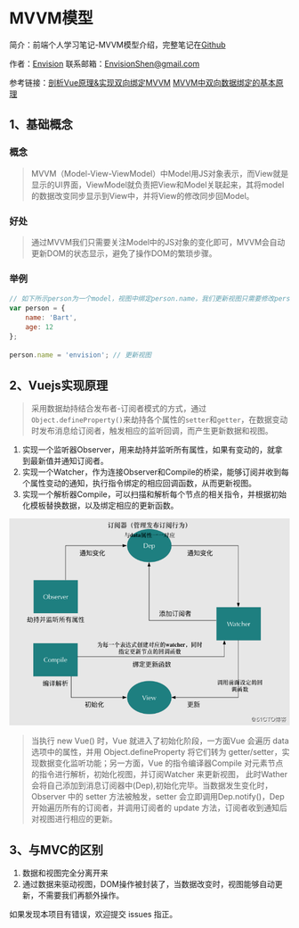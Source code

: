 # MVVM模型

简介：前端个人学习笔记-MVVM模型介绍，完整笔记在[Github](https://github.com/MrEnvision/Front-end_learning_notes)

作者：[Envision](https://github.com/MrEnvision) 联系邮箱：[EnvisionShen@gmail.com](mailto:EnvisionShen@gmail.com)

参考链接：[剖析Vue原理&实现双向绑定MVVM](https://segmentfault.com/a/1190000006599500) [MVVM中双向数据绑定的基本原理](https://www.cnblogs.com/dashnowords/p/9955460.html)

## 1、基础概念

### 概念

> MVVM（Model-View-ViewModel）中Model用JS对象表示，而View就是显示的UI界面，ViewModel就负责把View和Model关联起来，其将model的数据改变同步显示到View中，并将View的修改同步回Model。

### 好处

> 通过MVVM我们只需要关注Model中的JS对象的变化即可，MVVM会自动更新DOM的状态显示，避免了操作DOM的繁琐步骤。

### 举例

```javascript
// 如下所示person为一个model，视图中绑定person.name，我们更新视图只需要修改person.name即可。
var person = {
    name: 'Bart',
    age: 12
};

person.name = 'envision'; // 更新视图
```

## 2、Vuejs实现原理

> 采用数据劫持结合发布者-订阅者模式的方式，通过`Object.defineProperty()`来劫持各个属性的`setter`和`getter`，在数据变动时发布消息给订阅者，触发相应的监听回调，而产生更新数据和视图。

1. 实现一个监听器Observer，用来劫持并监听所有属性，如果有变动的，就拿到最新值并通知订阅者。
2. 实现一个Watcher，作为连接Observer和Compile的桥梁，能够订阅并收到每个属性变动的通知，执行指令绑定的相应回调函数，从而更新视图。
3. 实现一个解析器Compile，可以扫描和解析每个节点的相关指令，并根据初始化模板替换数据，以及绑定相应的更新函数。

![](../../.gitbook/assets/pic2%20%286%29.png)

> 当执行 new Vue\(\) 时，Vue 就进入了初始化阶段，一方面Vue 会遍历 data 选项中的属性，并用 Object.defineProperty 将它们转为 getter/setter，实现数据变化监听功能；另一方面，Vue 的指令编译器Compile 对元素节点的指令进行解析，初始化视图，并订阅Watcher 来更新视图， 此时Wather 会将自己添加到消息订阅器中\(Dep\),初始化完毕。当数据发生变化时，Observer 中的 setter 方法被触发，setter 会立即调用Dep.notify\(\)，Dep 开始遍历所有的订阅者，并调用订阅者的 update 方法，订阅者收到通知后对视图进行相应的更新。

## 3、与MVC的区别

1. 数据和视图完全分离开来
2. 通过数据来驱动视图，DOM操作被封装了，当数据改变时，视图能够自动更新，不需要我们再额外操作。

如果发现本项目有错误，欢迎提交 issues 指正。


